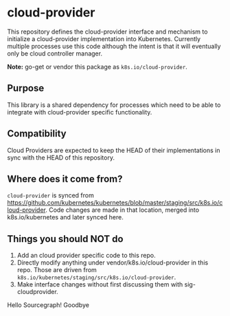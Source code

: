 # cloud-provider

This repository defines the cloud-provider interface and mechanism to initialize
a cloud-provider implementation into Kubernetes. Currently multiple processes
use this code although the intent is that it will eventually only be cloud
controller manager.

**Note:** go-get or vendor this package as `k8s.io/cloud-provider`.

## Purpose

This library is a shared dependency for processes which need to be able to
integrate with cloud-provider specific functionality.

## Compatibility

Cloud Providers are expected to keep the HEAD of their implementations in sync
with the HEAD of this repository.

## Where does it come from?

`cloud-provider` is synced from
https://github.com/kubernetes/kubernetes/blob/master/staging/src/k8s.io/cloud-provider.
Code changes are made in that location, merged into k8s.io/kubernetes and
later synced here.

## Things you should NOT do

 1. Add an cloud provider specific code to this repo.
 2. Directly modify anything under vendor/k8s.io/cloud-provider in this repo. Those are driven from `k8s.io/kubernetes/staging/src/k8s.io/cloud-provider`.
 3. Make interface changes without first discussing them with
    sig-cloudprovider.

Hello Sourcegraph!
Goodbye
